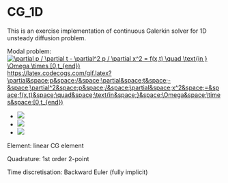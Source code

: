 # CG_1D

This is an exercise implementation of continuous Galerkin solver for 1D unsteady diffusion problem. 

Modal problem:
<a href="https://www.codecogs.com/eqnedit.php?latex=\partial&space;p&space;/&space;\partial&space;t&space;-&space;\partial^2&space;p&space;/&space;\partial&space;x^2&space;=&space;f(x,t)&space;\quad&space;\text{in&space;}&space;\Omega&space;\times&space;[0,t_{end})" target="_blank"><img src="https://latex.codecogs.com/gif.latex?\partial&space;p&space;/&space;\partial&space;t&space;-&space;\partial^2&space;p&space;/&space;\partial&space;x^2&space;=&space;f(x,t)&space;\quad&space;\text{in&space;}&space;\Omega&space;\times&space;[0,t_{end})" title="\partial p / \partial t - \partial^2 p / \partial x^2 = f(x,t) \quad \text{in } \Omega \times [0,t_{end})" /></a>
https://latex.codecogs.com/gif.latex?\partial&space;p&space;/&space;\partial&space;t&space;-&space;\partial^2&space;p&space;/&space;\partial&space;x^2&space;=&space;f(x,t)&space;\quad&space;\text{in&space;}&space;\Omega&space;\times&space;[0,t_{end})
- <img src="https://latex.codecogs.com/gif.latex?\partial p / \partial t - \partial^2 p / \partial x^2 = f(x,t) \quad \text{in} \Omega \times [0,t_{end})" /> 
- <img src="https://latex.codecogs.com/gif.latex?p = 0 \quad \text{on } \partial\Omega \times [0,t_{end})" /> 
- <img src="https://latex.codecogs.com/gif.latex?p(x) = 0 in \Omega \times {0}" /> 

Element: linear CG element

Quadrature: 1st order 2-point

Time discretisation: Backward Euler (fully implicit)
